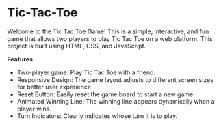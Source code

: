 # Tic-Tac-Toe
Welcome to the Tic Tac Toe Game! This is a simple, interactive, and fun game that allows two players to play Tic Tac Toe on a web platform. This project is built using HTML, CSS, and JavaScript.


**Features**

+ Two-player game: Play Tic Tac Toe with a friend.
+ Responsive Design: The game layout adjusts to different screen sizes for better user experience.
+ Reset Button: Easily reset the game board to start a new game.
+ Animated Winning Line: The winning line appears dynamically when a player wins.
+ Turn Indicators: Clearly indicates whose turn it is to play.
